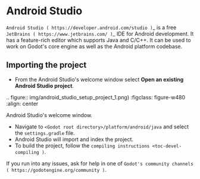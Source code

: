 

Android Studio
==============

`Android Studio ( https://developer.android.com/studio )`_ is a free
`JetBrains ( https://www.jetbrains.com/ )`_ IDE for Android development.
It has a feature-rich editor which supports Java and C/C++. It can be used to
work on Godot's core engine as well as the Android platform codebase.

Importing the project
---------------------

- From the Android Studio's welcome window select **Open an existing 
  Android Studio project**.

.. figure:: img/android_studio_setup_project_1.png)
   :figclass: figure-w480
   :align: center
   
   Android Studio's welcome window.

- Navigate to `<Godot root directory>/platform/android/java` and select the `settings.gradle` file.
- Android Studio will import and index the project.
- To build the project, follow the `compiling instructions <toc-devel-compiling )`.

If you run into any issues, ask for help in one of
`Godot's community channels ( https://godotengine.org/community )`.
